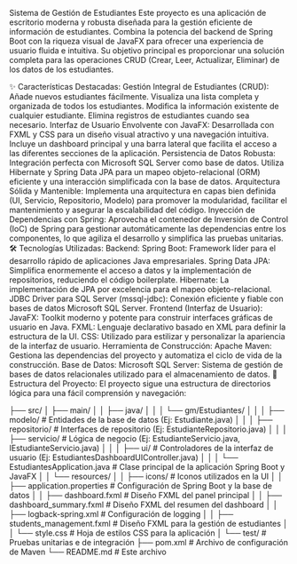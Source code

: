 Sistema de Gestión de Estudiantes
Este proyecto es una aplicación de escritorio moderna y robusta diseñada para la gestión eficiente de información de estudiantes. Combina la potencia del backend de Spring Boot con la riqueza visual de JavaFX para ofrecer una experiencia de usuario fluida e intuitiva. Su objetivo principal es proporcionar una solución completa para las operaciones CRUD (Crear, Leer, Actualizar, Eliminar) de los datos de los estudiantes.

✨ Características Destacadas:
Gestión Integral de Estudiantes (CRUD):
Añade nuevos estudiantes fácilmente.
Visualiza una lista completa y organizada de todos los estudiantes.
Modifica la información existente de cualquier estudiante.
Elimina registros de estudiantes cuando sea necesario.
Interfaz de Usuario Envolvente con JavaFX:
Desarrollada con FXML y CSS para un diseño visual atractivo y una navegación intuitiva.
Incluye un dashboard principal y una barra lateral que facilita el acceso a las diferentes secciones de la aplicación.
Persistencia de Datos Robusta:
Integración perfecta con Microsoft SQL Server como base de datos.
Utiliza Hibernate y Spring Data JPA para un mapeo objeto-relacional (ORM) eficiente y una interacción simplificada con la base de datos.
Arquitectura Sólida y Mantenible:
Implementa una arquitectura en capas bien definida (UI, Servicio, Repositorio, Modelo) para promover la modularidad, facilitar el mantenimiento y asegurar la escalabilidad del código.
Inyección de Dependencias con Spring:
Aprovecha el contenedor de Inversión de Control (IoC) de Spring para gestionar automáticamente las dependencias entre los componentes, lo que agiliza el desarrollo y simplifica las pruebas unitarias.
🛠️ Tecnologías Utilizadas:
Backend:
Spring Boot: Framework líder para el desarrollo rápido de aplicaciones Java empresariales.
Spring Data JPA: Simplifica enormemente el acceso a datos y la implementación de repositorios, reduciendo el código boilerplate.
Hibernate: La implementación de JPA por excelencia para el mapeo objeto-relacional.
JDBC Driver para SQL Server (mssql-jdbc): Conexión eficiente y fiable con bases de datos Microsoft SQL Server.
Frontend (Interfaz de Usuario):
JavaFX: Toolkit moderno y potente para construir interfaces gráficas de usuario en Java.
FXML: Lenguaje declarativo basado en XML para definir la estructura de la UI.
CSS: Utilizado para estilizar y personalizar la apariencia de la interfaz de usuario.
Herramienta de Construcción:
Apache Maven: Gestiona las dependencias del proyecto y automatiza el ciclo de vida de la construcción.
Base de Datos:
Microsoft SQL Server: Sistema de gestión de bases de datos relacionales utilizado para el almacenamiento de datos.
📂 Estructura del Proyecto:
El proyecto sigue una estructura de directorios lógica para una fácil comprensión y navegación:

├── src/
│   ├── main/
│   │   ├── java/
│   │   │   └── gm/Estudiantes/
│   │   │       ├── modelo/                 # Entidades de la base de datos (Ej: Estudiante.java)
│   │   │       ├── repositorio/            # Interfaces de repositorio (Ej: EstudianteRepositorio.java)
│   │   │       ├── servicio/               # Lógica de negocio (Ej: EstudianteServicio.java, IEstudianteServicio.java)
│   │   │       ├── ui/                     # Controladores de la interfaz de usuario (Ej: EstudiantesDashboardUIController.java)
│   │   │       └── EstudiantesApplication.java # Clase principal de la aplicación Spring Boot y JavaFX
│   │   └── resources/
│   │       ├── icons/                  # Iconos utilizados en la UI
│   │       ├── application.properties  # Configuración de Spring Boot y la base de datos
│   │       ├── dashboard.fxml          # Diseño FXML del panel principal
│   │       ├── dashboard_summary.fxml  # Diseño FXML del resumen del dashboard
│   │       ├── logback-spring.xml      # Configuración de logging
│   │       ├── students_management.fxml # Diseño FXML para la gestión de estudiantes
│   │       └── style.css               # Hoja de estilos CSS para la aplicación
│   └── test/                       # Pruebas unitarias e de integración
├── pom.xml                         # Archivo de configuración de Maven
└── README.md                       # Este archivo

